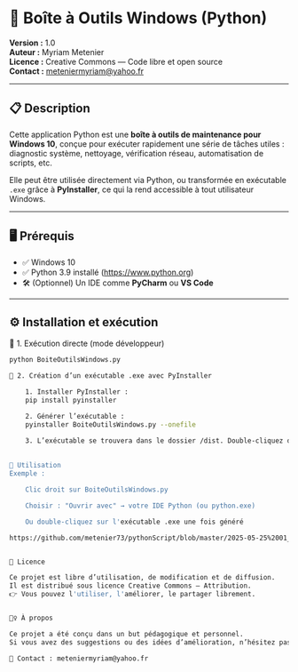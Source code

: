 # 🧰 Boîte à Outils Windows (Python)

**Version :** 1.0  
**Auteur :** Myriam Metenier  
**Licence :** Creative Commons — Code libre et open source  
**Contact :** meteniermyriam@yahoo.fr

---

## 📋 Description

Cette application Python est une **boîte à outils de maintenance pour Windows 10**, conçue pour exécuter rapidement une série de tâches utiles : diagnostic système, nettoyage, vérification réseau, automatisation de scripts, etc.

Elle peut être utilisée directement via Python, ou transformée en exécutable `.exe` grâce à **PyInstaller**, ce qui la rend accessible à tout utilisateur Windows.

---

## 🖥️ Prérequis

- ✅ Windows 10
- ✅ Python 3.9 installé (https://www.python.org)
- 🛠️ (Optionnel) Un IDE comme **PyCharm** ou **VS Code**

---

## ⚙️ Installation et exécution

🔸 1. Exécution directe (mode développeur)

```bash
python BoiteOutilsWindows.py

🔸 2. Création d’un exécutable .exe avec PyInstaller

   	1. Installer PyInstaller :
	pip install pyinstaller

	2. Générer l’exécutable :
	pyinstaller BoiteOutilsWindows.py --onefile

	3. L’exécutable se trouvera dans le dossier /dist. Double-cliquez dessus pour lancer l'application.
	
	
📂 Utilisation
Exemple :

    Clic droit sur BoiteOutilsWindows.py

    Choisir : "Ouvrir avec" → votre IDE Python (ou python.exe)

    Ou double-cliquez sur l'exécutable .exe une fois généré

https://github.com/metenier73/pythonScript/blob/master/2025-05-25%2001_43_41-Window.png?raw=true


📖 Licence

Ce projet est libre d’utilisation, de modification et de diffusion.
Il est distribué sous licence Creative Commons — Attribution.
👉 Vous pouvez l'utiliser, l'améliorer, le partager librement.


🙋‍♀️ À propos

Ce projet a été conçu dans un but pédagogique et personnel.
Si vous avez des suggestions ou des idées d’amélioration, n’hésitez pas à me contacter !

📧 Contact : meteniermyriam@yahoo.fr

